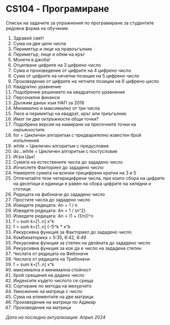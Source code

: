 # CS104 - Програмиране
Списък на задачите за упражнения по програмиране за студентите редовна форма на обучение.

01. Здравей свят!
02. Сума на две цели числа
03. Периметър и лице на правоъгълник
04. Периметър, лице и обем на кръг
05. Монети в джоба!
06. Отцепване цифрите на 3 цифрено число
07. Сума и произведение от цифрите на 4 цифрено число
08. Сума от цифрите на нечетни позиции на 5 цифрено число
09. Произведение от цифрите на четните позиции на 6 цифрено цисло
10. Квадратно уравнение
11. Подобрение решението на квадратното уравнение
12. Персонални финанси
13. Дължим данък към НАП за 2016
14. Минимално и максимално от три числа
15. Лисе и периметър на квадрат, кръг или триъгълник
16. Имат ли две октръжности общи точки?
17. Подобрена версия на намиране на пресечните точки на окръжностите
18. for = Цикличен алгоритъм с предварително известен брой изпълнения
19. while = Цикличен алгоритъм с предусловие 
20. do...while = Цикличен алгоритъм с постусловие 
21. Игра Цък!
22. Сумата на естествените числа до зададено число
23. Изчислете Факториел до зададено число
24. Намерете сумата на всички трицифрени кратни на 3 и 5
25. Отпечатайте тези четирицифрени числа, при които сбора на цифрите на десетици и единици е равен на сбора цифрите на хилядни и стотици
26. Редицата на фибоначи до зададено число
27. Простите числа до зададено число
28. Изведете редицата: Аn = 1 / n
29. Изведете редицата: An = 1 / (n^2)
30. Изведете редицата: An = (1 + (1/n))^n
31. f = sum k=[1..n] x^k
32. f = sum k=[1..n] (-1)^k * x^k
33. Рекурсивна функция за Факториел до зададено число
34. Комбинаторика = 5:35, 6:42, 6:49
35. Рекурсивна функция за степен на двойката до зададено число
36. Рекурсивна функция за кое да е число на зададена степен
37. Числата от редицата на Фибоначи
38. Числата от редицата на Трибоначи
39. f = sum k=[1..n] x^k
40. максимална и минимална стойност
41. брой срещания на дадено число
42. Индексите където числото се среща
43. Сортиране по метода на мехурчето
44. Умножение на матрица с число
45. Сума на елементите на две матрици
46. Произведение на матрици по Адамар
47. Произведение на матрици

_Дата на последна актуализация: Април 2024_
